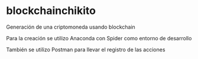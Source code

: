 # blockchainchikito
Generación de una criptomoneda usando blockchain

Para la creación se utilizo Anaconda con Spider como entorno de desarrollo

También se utilizo Postman para llevar el registro de las acciones
